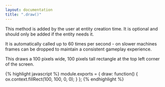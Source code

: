 ```yaml
---
layout: documentation
title: ".draw()"
---
```


This method is added by the user at entity creation time. It is optional and should only be added if the entity needs it.


It is automatically called up to 60 times per second - on slower machines frames can be dropped to maintain a consistent gameplay experience.

This draws a 100 pixels wide, 100 pixels tall rectangle at the top left corner of the screen.

{% highlight javascript %}
module.exports = {
    draw: function() {
        ox.context.fillRect(100, 100, 0, 0);
    }
};
{% endhighlight %}